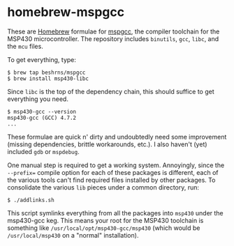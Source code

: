 homebrew-mspgcc
===============

These are [Homebrew][] formulae for [mspgcc][], the compiler toolchain for the MSP430 microcontroller. The repository includes `binutils`, `gcc`, `libc`, and the `mcu` files.

To get everything, type:

    $ brew tap beshrns/mspgcc
    $ brew install msp430-libc

Since `libc` is the top of the dependency chain, this should suffice to get everything you need.

    $ msp430-gcc --version
    msp430-gcc (GCC) 4.7.2 
    ...

These formulae are quick n' dirty and undoubtedly need some improvement (missing dependencies, brittle workarounds, etc.). I also haven't (yet) included `gdb` or `mspdebug`.

One manual step is required to get a working system. Annoyingly, since the `--prefix=` compile option for each of these packages is different, each of the various tools can't find required files installed by other packages. To consolidate the various `lib` pieces under a common directory, run:

    $ ./addlinks.sh

This script symlinks everything from all the packages into `msp430` under the msp430-gcc keg. This means your root for the MSP430 toolchain is something like `/usr/local/opt/msp430-gcc/msp430` (which would be `/usr/local/msp430` on a "normal" installation).

[mspgcc]: http://mspgcc.sourceforge.net/
[Homebrew]: http://mxcl.github.io/homebrew/
